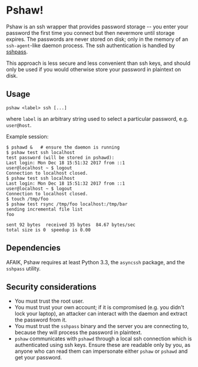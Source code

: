 
# Pshaw!

Pshaw is an ssh wrapper that provides password storage -- you enter your password the first time you connect but then nevermore until storage expires. The passwords are never stored on disk; only in the memory of an `ssh-agent`-like daemon process. The ssh authentication is handled by [sshpass](https://sourceforge.net/projects/sshpass).

This approach is less secure and less convenient than ssh keys, and should only be used if you would otherwise store your password in plaintext on disk.

## Usage

```
pshaw <label> ssh [...]
```

where `label` is an arbitrary string used to select a particular password, e.g. `user@host`.

Example session:

```
$ pshawd &   # ensure the daemon is running
$ pshaw test ssh localhost
test password (will be stored in pshawd): 
Last login: Mon Dec 18 15:51:32 2017 from ::1
user@localhost ~ $ logout
Connection to localhost closed.
$ pshaw test ssh localhost
Last login: Mon Dec 18 15:51:32 2017 from ::1
user@localhost ~ $ logout
Connection to localhost closed.
$ touch /tmp/foo
$ pshaw test rsync /tmp/foo localhost:/tmp/bar
sending incremental file list
foo

sent 92 bytes  received 35 bytes  84.67 bytes/sec
total size is 0  speedup is 0.00
```

## Dependencies

AFAIK, Pshaw requires at least Python 3.3, the `asyncssh` package, and the `sshpass` utility.

## Security considerations

  * You must trust the root user.
  * You must trust your own account; if it is compromised (e.g. you didn't lock your laptop), an attacker can interact with the daemon and extract the password from it.
  * You must trust the `sshpass` binary and the server you are connecting to, because they will process the password in plaintext.
  * `pshaw` communicates with `pshawd` through a local ssh connection which is authenticated using ssh keys.  Ensure these are readable only by you, as anyone who can read them can impersonate either `pshaw` or `pshawd` and get your password.
